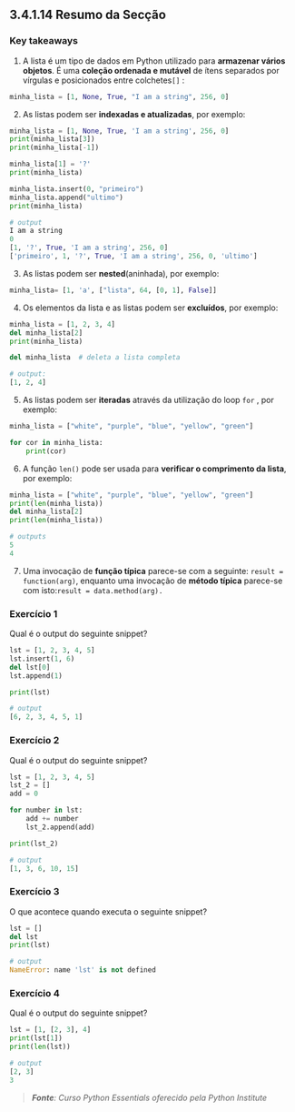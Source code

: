 ## 3.4.1.14 Resumo da Secção

### Key takeaways

1. A lista é um tipo de dados em Python utilizado para **armazenar vários objetos**. É uma **coleção ordenada e mutável** de ítens separados por vírgulas e posicionados entre colchetes``[]`` :

```python
minha_lista = [1, None, True, "I am a string", 256, 0]

```

2. As listas podem ser **indexadas e atualizadas**, por exemplo:

```python
minha_lista = [1, None, True, 'I am a string', 256, 0]
print(minha_lista[3])  
print(minha_lista[-1])  

minha_lista[1] = '?'
print(minha_lista)  

minha_lista.insert(0, "primeiro")
minha_lista.append("ultimo")
print(minha_lista)  

# output
I am a string
0
[1, '?', True, 'I am a string', 256, 0]
['primeiro', 1, '?', True, 'I am a string', 256, 0, 'ultimo']

```

3. As listas podem ser **nested**(aninhada), por exemplo:

```python
minha_lista= [1, 'a', ["lista", 64, [0, 1], False]]
```

4. Os elementos da lista e as listas podem ser **excluídos**, por exemplo:

```python
minha_lista = [1, 2, 3, 4]
del minha_lista[2]
print(minha_lista)  

del minha_lista  # deleta a lista completa

# output: 
[1, 2, 4]
```

5. As listas podem ser **iteradas** através da utilização do loop ``for`` , por exemplo:

```python
minha_lista = ["white", "purple", "blue", "yellow", "green"]

for cor in minha_lista:
    print(cor)
```

6. A função ``len()`` pode ser usada para **verificar o comprimento da lista**, por exemplo:

```python
minha_lista = ["white", "purple", "blue", "yellow", "green"]
print(len(minha_lista))  
del minha_lista[2]
print(len(minha_lista))  

# outputs 
5
4
```

7. Uma invocação de **função típica** parece-se com a seguinte: ``result = function(arg)``, enquanto uma invocação de **método típica** parece-se com isto:``result = data.method(arg).``







### Exercício 1

Qual é o output do seguinte snippet?

```python
lst = [1, 2, 3, 4, 5]
lst.insert(1, 6)
del lst[0]
lst.append(1)

print(lst)

# output
[6, 2, 3, 4, 5, 1]
```

### Exercício 2

Qual é o output do seguinte snippet?

```python
lst = [1, 2, 3, 4, 5]
lst_2 = []
add = 0

for number in lst:
    add += number
    lst_2.append(add)

print(lst_2)

# output
[1, 3, 6, 10, 15]
```

### Exercício 3

O que acontece quando executa o seguinte snippet?

```python
lst = []
del lst
print(lst)

# output
NameError: name 'lst' is not defined
```


### Exercício 4

Qual é o output do seguinte snippet?

```python
lst = [1, [2, 3], 4]
print(lst[1])
print(len(lst))

# output
[2, 3]
3
```

>***Fonte**: Curso Python Essentials oferecido pela Python Institute*